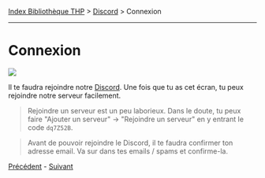 [Index Bibliothèque THP](https://github.com/TheHackingProject/bibliotheque-THP) > [Discord](https://github.com/TheHackingProject/bibliotheque-THP/blob/master/sommaires/tuto_discord.md) > Connexion

___

# Connexion

![](https://i.imgur.com/QBWigvE.png)

Il te faudra rejoindre notre [Discord](https://discord.gg/dq7Z52B). Une fois que tu as cet écran, tu peux rejoindre notre serveur facilement.

>Rejoindre un serveur est un peu laborieux. Dans le doute, tu peux faire "Ajouter un serveur" -> "Rejoindre un serveur" en y entrant le code `dq7Z52B`.

>Avant de pouvoir rejoindre le Discord, il te faudra confirmer ton adresse email. Va sur dans tes emails / spams et confirme-la.


[Précédent](https://github.com/TheHackingProject/bibliotheque-THP/blob/master/tuto_discord/email.md) - [Suivant](https://github.com/TheHackingProject/bibliotheque-THP/blob/master/tuto_discord/telecharger_discord.md)